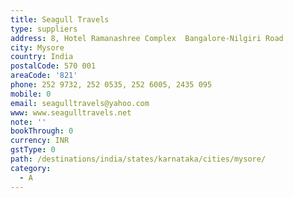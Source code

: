 ```yaml
---
title: Seagull Travels
type: suppliers
address: 8, Hotel Ramanashree Complex  Bangalore-Nilgiri Road
city: Mysore
country: India
postalCode: 570 001
areaCode: '821'
phone: 252 9732, 252 0535, 252 6005, 2435 095
mobile: 0
email: seagulltravels@yahoo.com
www: www.seagulltravels.net
note: ''
bookThrough: 0
currency: INR
gstType: 0
path: /destinations/india/states/karnataka/cities/mysore/
category:
  - A
---
```


